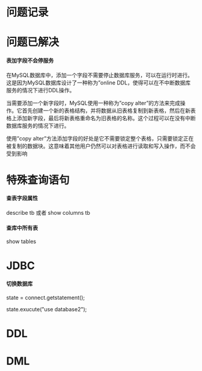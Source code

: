 # 问题记录

# 问题已解决

#### 表加字段不会停服务

在MySQL数据库中，添加一个字段不需要停止数据库服务，可以在运行时进行。这是因为MySQL数据库设计了一种称为”online DDL，使得可以在不中断数据库服务的情况下进行DDL操作。

当需要添加一个新字段时，MySQL使用一种称为”copy alter”的方法来完成操作。它首先创建一个新的表格结构，并将数据从旧表格复制到新表格，然后在新表格上添加新字段，最后将新表格重命名为旧表格的名称。这个过程可以在没有中断数据库服务的情况下进行。

使用”copy alter”方法添加字段的好处是它不需要锁定整个表格，只需要锁定正在被复制的数据块。这意味着其他用户仍然可以对表格进行读取和写入操作，而不会受到影响



# 特殊查询语句

#### 查表字段属性

describe  tb     或者   show columns tb 

#### 查库中所有表

show tables



# JDBC

#### 切换数据库

state = connect.getstatement();

state.exucute("use database2");

# DDL



# DML



